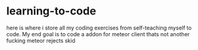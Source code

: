 # learning-to-code
here is where i store all my coding exercises from self-teaching myself to code. My end goal is to code a addon for meteor client thats not another fucking meteor rejects skid
